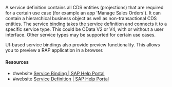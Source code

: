 A service definition contains all CDS entities (projections) that are required for a certain use case (for example an app 'Manage Sales Orders'). It can contain a hierarchical business object as well as non-transactional CDS entities.
The service binding takes the service definition and connects it to a specific service type. This could be OData V2 or V4, with or without a user interface. Other service types may be supported for certain use cases.

UI-based service bindings also provide preview functionality. This allows you to preview a RAP application in a browser.

#### Resources
- #website [Service Binding | SAP Help Portal](https://help.sap.com/docs/ABAP_PLATFORM_NEW/fc4c71aa50014fd1b43721701471913d/b58a3c27df4e406f9335d4b346f6be04.html?locale=en-US)
- #website [Service Definition | SAP Help Portal](https://help.sap.com/docs/ABAP_PLATFORM_NEW/fc4c71aa50014fd1b43721701471913d/b09e4d53bfca4544a9f8910bcc2cd9d6.html?locale=en-US)